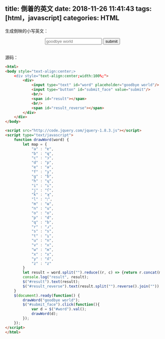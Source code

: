 title: 倒着的英文
date: 2018-11-26 11:41:43
tags: [html，javascript]
categories: HTML
---

生成倒映的小写英文：

<div style="text-align:center;width:100%;">
    <div>
        <input type="text" id="word" placeholder="goodbye world"/>
        <input type="button" id="submit_face" value="submit"/>
		<br/>
        <span id="result"></span>
		<br/>
        <span id="result_reverse"></span>
    </div>
</div>
<script src="http://code.jquery.com/jquery-1.8.3.js"></script>
 
<script type="text/javascript">
    function drawWord(word) {
		let map = {
			"a" : "ɐ",
			"b" : "q",
			"c" : "ɔ",
			"d" : "p",
			"e" : "ǝ",
			"f" : "ɟ",
			"g" : "ɓ",
			"h" : "ɥ",
			"i" : "ı",
			"j" : "ſ",
			"k" : "ʞ",
			"l" : "ן",
			"m" : "ɯ",
			"n" : "u",
			"o" : "o",
			"p" : "d",
			"q" : "b",
			"r" : "ɹ",
			"s" : "s",
			"t" : "ʇ",
			"u" : "n",
			"v" : "ʌ",
			"w" : "ʍ",
			"x" : "x",
			"y" : "ʎ",
			"z" : "z"
		}
		let result = word.split("").reduce((r, c) => {return r.concat(map[c] || c)}, "");
		console.log("result", result);
		$("#result").text(result);
		$("#result_reverse").text(result.split("").reverse().join(""));
    }
    $(document).ready(function() {
        drawWord("goodbye world");
        $("#submit_face").click(function(){
            var d = $("#word").val();
            drawWord(d);
        });
    });
 
</script>

源码：
<!-- more -->

```html
<html>
<body style="text-align:center;>
	<div style="text-align:center;width:100%;">
		<div>
			<input type="text" id="word" placeholder="goodbye world"/>
			<input type="button" id="submit_face" value="submit"/>
			<br/>
			<span id="result"></span>
			<br/>
			<span id="result_reverse"></span>
		</div>
	</div>
</body>

<script src="http://code.jquery.com/jquery-1.8.3.js"></script>
<script type="text/javascript">
    function drawWord(word) {
		let map = {
			"a" : "ɐ",
			"b" : "q",
			"c" : "ɔ",
			"d" : "p",
			"e" : "ǝ",
			"f" : "ɟ",
			"g" : "ɓ",
			"h" : "ɥ",
			"i" : "ı",
			"j" : "ſ",
			"k" : "ʞ",
			"l" : "ן",
			"m" : "ɯ",
			"n" : "u",
			"o" : "o",
			"p" : "d",
			"q" : "b",
			"r" : "ɹ",
			"s" : "s",
			"t" : "ʇ",
			"u" : "n",
			"v" : "ʌ",
			"w" : "ʍ",
			"x" : "x",
			"y" : "ʎ",
			"z" : "z"
		}
		let result = word.split("").reduce((r, c) => {return r.concat(map[c] || c)}, "");
		console.log("result", result);
		$("#result").text(result);
		$("#result_reverse").text(result.split("").reverse().join(""));
    }
    $(document).ready(function() {
        drawWord("goodbye world");
        $("#submit_face").click(function(){
            var d = $("#word").val();
            drawWord(d);
        });
    });
</script>
</html>
```
